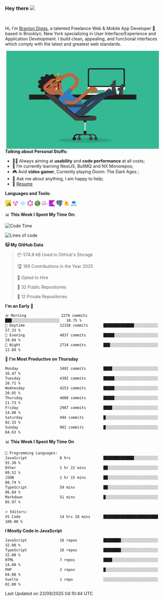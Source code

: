 ### Hey there <img src="https://media.giphy.com/media/hvRJCLFzcasrR4ia7z/giphy.gif" width="25">

<br />

Hi, I'm [Braxton Diggs](https://braxtondiggs.com/), a talented Freelance Web & Mobile App Developer 🚀 based in Brooklyn, New York specializing in User Interface/Experience and Application Development. I build clean, appealing, and functional interfaces which comply with the latest and greatest web standards.

  <img align="right" alt="GIF" src="https://github.com/braxtondiggs/braxtondiggs/blob/master/coder.gif?raw=true" width="500" height="320" />
  
**Talking about Personal Stuffs:**

- 🧑‍💻 Always aiming at **usability** and **code performance** at all costs;
- 🌱 I’m currently learning NestJS, BullMQ and NX Monorepos;
- 🎮 Avid **video gamer**, Currently playing Doom: The Dark Ages
;
- 💬 Ask me about anything, I am happy to help;
- 📝 [Resume](https://braxtondiggs.com/assets/resume/braxton-diggs.pdf)

**Languages and Tools:**  

<code><img height="20" src="https://raw.githubusercontent.com/github/explore/80688e429a7d4ef2fca1e82350fe8e3517d3494d/topics/javascript/javascript.png"></code>
<code><img height="20" src="https://raw.githubusercontent.com/github/explore/80688e429a7d4ef2fca1e82350fe8e3517d3494d/topics/angular/angular.png"></code>
<code><img height="20" src="https://raw.githubusercontent.com/github/explore/80688e429a7d4ef2fca1e82350fe8e3517d3494d/topics/react/react.png"></code>
<code><img height="20" src="https://raw.githubusercontent.com/github/explore/5c058a388828bb5fde0bcafd4bc867b5bb3f26f3/topics/graphql/graphql.png"></code>
<code><img height="20" src="https://raw.githubusercontent.com/github/explore/80688e429a7d4ef2fca1e82350fe8e3517d3494d/topics/nodejs/nodejs.png"></code>
<code><img height="20" src="https://raw.githubusercontent.com/github/explore/80688e429a7d4ef2fca1e82350fe8e3517d3494d/topics/sass/sass.png"></code>
<code><img height="20" src="https://raw.githubusercontent.com/github/explore/80688e429a7d4ef2fca1e82350fe8e3517d3494d/topics/kotlin/kotlin.png"></code>
<code><img height="20" src="https://raw.githubusercontent.com/github/explore/80688e429a7d4ef2fca1e82350fe8e3517d3494d/topics/postgresql/postgresql.png"></code>
<code><img height="20" src="https://raw.githubusercontent.com/github/explore/80688e429a7d4ef2fca1e82350fe8e3517d3494d/topics/firebase/firebase.png"></code>
<code><img height="20" src="https://raw.githubusercontent.com/github/explore/80688e429a7d4ef2fca1e82350fe8e3517d3494d/topics/docker/docker.png"></code>

📊 **This Week I Spent My Time On:**
<!--START_SECTION:waka-->
![Code Time](http://img.shields.io/badge/Code%20Time-6%2C571%20hrs%209%20mins-blue)

![Lines of code](https://img.shields.io/badge/From%20Hello%20World%20I%27ve%20Written-35.7%20million%20lines%20of%20code-blue)

**🐱 My GitHub Data** 

> 📦 574.9 kB Used in GitHub's Storage 
 > 
> 🏆 169 Contributions in the Year 2025
 > 
> 💼 Opted to Hire
 > 
> 📜 32 Public Repositories 
 > 
> 🔑 12 Private Repositories 
 > 
**I'm an Early 🐤** 

```text
🌞 Morning                2279 commits        ███░░░░░░░░░░░░░░░░░░░░░░   10.75 % 
🌆 Daytime                12158 commits       ██████████████░░░░░░░░░░░   57.33 % 
🌃 Evening                4037 commits        █████░░░░░░░░░░░░░░░░░░░░   19.04 % 
🌙 Night                  2734 commits        ███░░░░░░░░░░░░░░░░░░░░░░   12.89 % 
```
📅 **I'm Most Productive on Thursday** 

```text
Monday                   3492 commits        ████░░░░░░░░░░░░░░░░░░░░░   16.47 % 
Tuesday                  4392 commits        █████░░░░░░░░░░░░░░░░░░░░   20.71 % 
Wednesday                4253 commits        █████░░░░░░░░░░░░░░░░░░░░   20.05 % 
Thursday                 4608 commits        █████░░░░░░░░░░░░░░░░░░░░   21.73 % 
Friday                   2987 commits        ████░░░░░░░░░░░░░░░░░░░░░   14.08 % 
Saturday                 494 commits         █░░░░░░░░░░░░░░░░░░░░░░░░   02.33 % 
Sunday                   982 commits         █░░░░░░░░░░░░░░░░░░░░░░░░   04.63 % 
```


📊 **This Week I Spent My Time On** 

```text
💬 Programming Languages: 
JavaScript               8 hrs               ██████████████░░░░░░░░░░░   55.30 % 
Other                    1 hr 22 mins        ██░░░░░░░░░░░░░░░░░░░░░░░   09.52 % 
JSON                     1 hr 15 mins        ██░░░░░░░░░░░░░░░░░░░░░░░   08.74 % 
TypeScript               59 mins             ██░░░░░░░░░░░░░░░░░░░░░░░   06.84 % 
Markdown                 51 mins             █░░░░░░░░░░░░░░░░░░░░░░░░   05.97 % 

🔥 Editors: 
VS Code                  14 hrs 28 mins      █████████████████████████   100.00 % 
```

**I Mostly Code in JavaScript** 

```text
JavaScript               16 repos            ████████░░░░░░░░░░░░░░░░░   32.00 % 
TypeScript               16 repos            ████████░░░░░░░░░░░░░░░░░   32.00 % 
HTML                     7 repos             ████░░░░░░░░░░░░░░░░░░░░░   14.00 % 
PHP                      2 repos             █░░░░░░░░░░░░░░░░░░░░░░░░   04.00 % 
Svelte                   1 repo              ░░░░░░░░░░░░░░░░░░░░░░░░░   02.00 % 
```




 Last Updated on 23/09/2025 04:10:44 UTC
<!--END_SECTION:waka-->
